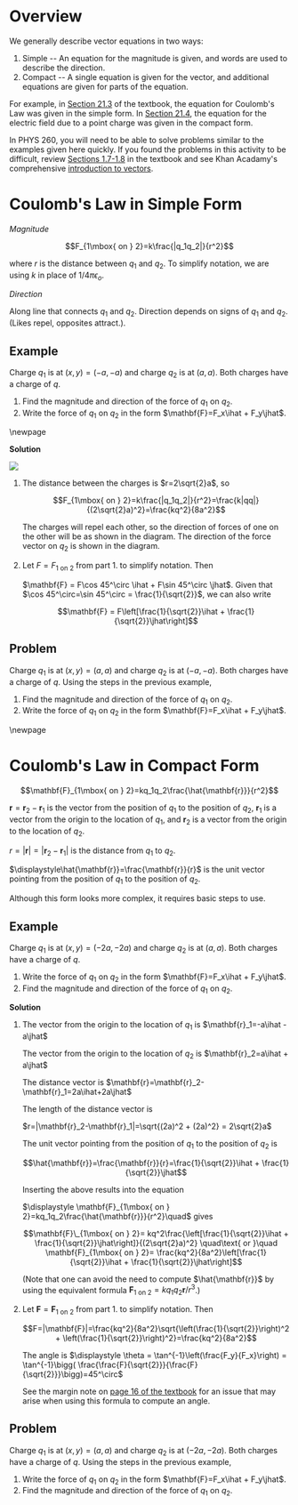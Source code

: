 # Overview

We generally describe vector equations in two ways:

1. Simple -- An equation for the magnitude is given, and words are used to describe the direction.
1. Compact -- A single equation is given for the vector, and additional equations are given for parts of the equation.

For example, in [Section 21.3](https://drive.google.com/file/d/1JS_pBuNEwXdz9IzpSBFPJffgVacZmqN7/view?usp=sharing_remove_) of the textbook, the equation for Coulomb's Law was given in the simple form. In [Section 21.4](https://drive.google.com/file/d/1JS_pBuNEwXdz9IzpSBFPJffgVacZmqN7/view?usp=sharing_remove_), the equation for the electric field due to a point charge was given in the compact form.

In PHYS 260, you will need to be able to solve problems similar to the examples given here quickly. If you found the problems in this activity to be difficult, review [Sections 1.7-1.8](https://drive.google.com/file/d/1Gg-ZzUWWqJNn3Eaw6hmix1Hsym5K4Mv3/view?usp=sharing) in the textbook and see Khan Acadamy's comprehensive [introduction to vectors](https://www.khanacademy.org/math/precalculus/x9e81a4f98389efdf:vectors).

# Coulomb's Law in Simple Form

*Magnitude*

$$F_{1\mbox{ on } 2}=k\frac{|q_1q_2|}{r^2}$$

where $r$ is the distance between $q_1$ and $q_2$. To simplify notation, we are using $k$ in place of $1/4\pi\epsilon_o$.

*Direction*

Along line that connects $q_1$ and $q_2$. Direction depends on signs of $q_1$ and $q_2$. (Likes repel, opposites attract.).

## Example

Charge $q_1$ is at $(x,y)=(-a,-a)$ and charge $q_2$ is at $(a, a)$. Both charges have a charge of $q$.

1. Find the magnitude and direction of the force of $q_1$ on $q_2$.
2. Write the force of $q_1$ on $q_2$ in the form $\mathbf{F}=F_x\ihat + F_y\jhat$.

\newpage

**Solution**

<img src="figures/Two_Charges.svg"/>

1. The distance between the charges is $r=2\sqrt{2}a$, so

    $$F_{1\mbox{ on } 2}=k\frac{|q_1q_2|}{r^2}=\frac{k|qq|}{(2\sqrt{2}a)^2}=\frac{kq^2}{8a^2}$$

    The charges will repel each other, so the direction of forces of one on the other will be as shown in the diagram. The direction of the force vector on $q_2$ is shown in the diagram.

2. Let $F = F_{1\mbox{ on } 2}$ from part 1. to simplify notation. Then
    
    $\mathbf{F} = F\cos 45^\circ \ihat + F\sin 45^\circ \jhat$. Given that $\cos 45^\circ=\sin 45^\circ = \frac{1}{\sqrt{2}}$, we can also write 
    
   $$\mathbf{F} = F\left[\frac{1}{\sqrt{2}}\ihat + \frac{1}{\sqrt{2}}\jhat\right]$$
    
## Problem

Charge $q_1$ is at $(x,y)=(a,a)$ and charge $q_2$ is at $(-a, -a)$. Both charges have a charge of $q$. Using the steps in the previous example,

1. Find the magnitude and direction of the force of $q_1$ on $q_2$.
2. Write the force of $q_1$ on $q_2$ in the form $\mathbf{F}=F_x\ihat + F_y\jhat$.

\newpage

# Coulomb's Law in Compact Form

$$\mathbf{F}_{1\mbox{ on } 2}=kq_1q_2\frac{\hat{\mathbf{r}}}{r^2}$$

$\mathbf{r}=\mathbf{r}_2-\mathbf{r}_1$ is the vector from the position of $q_1$ to the position of $q_2$, $\mathbf{r}_1$ is a vector from the origin to the location of $q_1$, and $\mathbf{r}_2$ is a vector from the origin to the location of $q_2$.


$r=|\mathbf{r}|=|\mathbf{r}_2-\mathbf{r}_1|$ is the distance from $q_1$ to $q_2$.

$\displaystyle\hat{\mathbf{r}}=\frac{\mathbf{r}}{r}$ is the unit vector pointing from the position of $q_1$ to the position of $q_2$.


Although this form looks more complex, it requires basic steps to use.

## Example

Charge $q_1$ is at $(x,y)=(-2a,-2a)$ and charge $q_2$ is at $(a, a)$. Both charges have a charge of $q$.

1. Write the force of $q_1$ on $q_2$ in the form $\mathbf{F}=F_x\ihat + F_y\jhat$.
2. Find the magnitude and direction of the force of $q_1$ on $q_2$.

**Solution**

1. The vector from the origin to the location of $q_1$ is $\mathbf{r}_1=-a\ihat -a\jhat$

    The vector from the origin to the location of $q_2$ is $\mathbf{r}_2=a\ihat + a\jhat$

    The distance vector is $\mathbf{r}=\mathbf{r}_2-\mathbf{r}_1=2a\ihat+2a\jhat$

    The length of the distance vector is 
    
    $r=|\mathbf{r}_2-\mathbf{r}_1|=\sqrt{(2a)^2 + (2a)^2} = 2\sqrt{2}a$

    The unit vector pointing from the position of $q_1$ to the position of $q_2$ is
    
    $$\hat{\mathbf{r}}=\frac{\mathbf{r}}{r}=\frac{1}{\sqrt{2}}\ihat + \frac{1}{\sqrt{2}}\jhat$$

    Inserting the above results into the equation

    $\displaystyle \mathbf{F}_{1\mbox{ on } 2}=kq_1q_2\frac{\hat{\mathbf{r}}}{r^2}\quad$ gives
    
    $$\mathbf{F}\_{1\mbox{ on } 2}=
    kq^2\frac{\left[\frac{1}{\sqrt{2}}\ihat + \frac{1}{\sqrt{2}}\jhat\right]}{(2\sqrt{2}a)^2}
    \quad\text{ or }\quad
    \mathbf{F}_{1\mbox{ on } 2}=
    \frac{kq^2}{8a^2}\left[\frac{1}{\sqrt{2}}\ihat + \frac{1}{\sqrt{2}}\jhat\right]$$

    (Note that one can avoid the need to compute $\hat{\mathbf{r}}$ by using the equivalent formula $\displaystyle \mathbf{F}_{1\mbox{ on } 2}=kq_1q_2{\mathbf{r}}/{r^3}$.)

2. Let $\mathbf{F} = \mathbf{F}_{1\mbox{ on } 2}$ from part 1. to simplify notation. Then

    $$F=|\mathbf{F}|=\frac{kq^2}{8a^2}\sqrt{\left(\frac{1}{\sqrt{2}}\right)^2 + \left(\frac{1}{\sqrt{2}}\right)^2}=\frac{kq^2}{8a^2}$$
    
    The angle is $\displaystyle \theta = \tan^{-1}\left(\frac{F_y}{F_x}\right) = \tan^{-1}\bigg( \frac{\frac{F}{\sqrt{2}}}{\frac{F}{\sqrt{2}}}\bigg)=45^\circ$
    
    See the margin note on [page 16 of the textbook](https://drive.google.com/file/d/1Gg-ZzUWWqJNn3Eaw6hmix1Hsym5K4Mv3/view?usp=sharing_remove_) for an issue that may arise when using this formula to compute an angle.

## Problem

Charge $q_1$ is at $(x,y)=(a,a)$ and charge $q_2$ is at $(-2a, -2a)$. Both charges have a charge of $q$. Using the steps in the previous example,

1. Write the force of $q_1$ on $q_2$ in the form $\mathbf{F}=F_x\ihat + F_y\jhat$.
2. Find the magnitude and direction of the force of $q_1$ on $q_2$.
    
